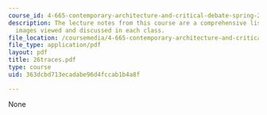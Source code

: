 ```yaml
---
course_id: 4-665-contemporary-architecture-and-critical-debate-spring-2002
description: The lecture notes from this course are a comprehensive listing of the
  images viewed and discussed in each class.
file_location: /coursemedia/4-665-contemporary-architecture-and-critical-debate-spring-2002/363dcbd713ecadabe96d4fccab1b4a8f_26traces.pdf
file_type: application/pdf
layout: pdf
title: 26traces.pdf
type: course
uid: 363dcbd713ecadabe96d4fccab1b4a8f

---
```

None